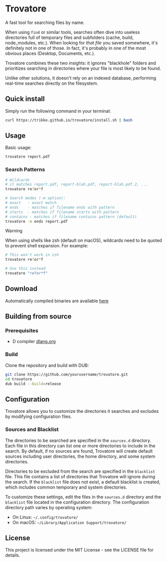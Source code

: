 # Trovatore

A fast tool for searching files by name.

When using `find` or similar tools, searches often dive into useless directories full of temporary files and subfolders (cache, build, node_modules, etc.). When looking for *that file* you saved somewhere, it's definitely not in one of those. In fact, it's probably in one of the most obvious places (Desktop, Documents, etc.).

Trovatore combines these two insights: it ignores "blackhole" folders and prioritizes searching in directories where your file is most likely to be found.

Unlike other solutions, it doesn't rely on an indexed database, performing real-time searches directly on the filesystem.

## Quick install

Simply run the following command in your terminal:

```bash
curl https://trikko.github.io/trovatore/install.sh | bash
```

## Usage

Basic usage:
```bash
trovatore report.pdf
```

### Search Patterns

```bash
# Wildcards
# it matches report.pdf, report-blah.pdf, report-blah.pdf.2, ...
trovatore re?or*f

# Search modes (-m option):
# exact   - exact match
# ends    - matches if filename ends with pattern
# starts  - matches if filename starts with pattern
# contains - matches if filename contains pattern (default)
trovatore -m ends report.pdf
```

> [!WARNING]
> When using shells like zsh (default on macOS), wildcards need to be quoted to prevent shell expansion. For example:
> ```bash
> # This won't work in zsh
> trovatore re?or*f
>
> # Use this instead
> trovatore "re?or*f"
> ```


## Download

Automatically compiled binaries are available [here](https://trikko.github.io/trovatore/)

## Building from source

### Prerequisites
- D compiler [dlang.org](https://dlang.org)

### Build

Clone the repository and build with DUB:

```bash
git clone https://github.com/yourusername/trovatore.git
cd trovatore
dub build --build=release
```
## Configuration

Trovatore allows you to customize the directories it searches and excludes by modifying configuration files.

### Sources and Blacklist

The directories to be searched are specified in the `sources.d` directory. Each file in this directory can list one or more directories to include in the search. By default, if no sources are found, Trovatore will create default sources including user directories, the home directory, and some system directories.

Directories to be excluded from the search are specified in the `blacklist` file. This file contains a list of directories that Trovatore will ignore during the search. If the `blacklist` file does not exist, a default blacklist is created, which includes common temporary and system directories.

To customize these settings, edit the files in the `sources.d` directory and the `blacklist` file located in the configuration directory. The configuration directory path varies by operating system:
- On Linux: `~/.config/trovatore/`
- On macOS: `~/Library/Application Support/trovatore/`

## License

This project is licensed under the MIT License - see the LICENSE file for details.
